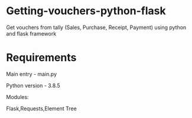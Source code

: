 # Getting-vouchers-python-flask
Get vouchers from tally (Sales, Purchase, Receipt, Payment)  using python and flask framework

# Requirements

Main entry - main.py

Python version - 3.8.5

Modules:

Flask,Requests,Element Tree

